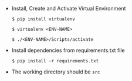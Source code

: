 - Install, Create and Activate Virtual Environment

	`$ pip install virtualenv`
	
	`$ virtualenv <ENV-NAME>`
	
	`$ ./<ENV-NAME>/Scripts/activate`

- Install dependencies from requirements.txt file

	`$ pip install -r requirements.txt`

- The working directory should be `src`



